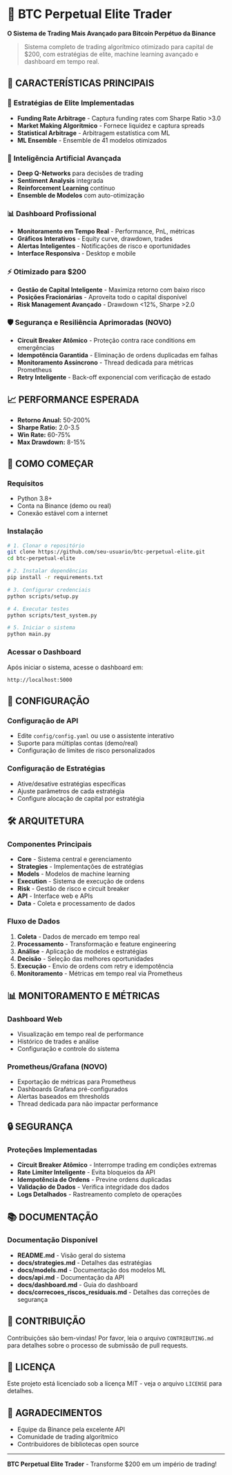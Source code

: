 # 🚀 BTC Perpetual Elite Trader

**O Sistema de Trading Mais Avançado para Bitcoin Perpétuo da Binance**

> Sistema completo de trading algorítmico otimizado para capital de $200, com estratégias de elite, machine learning avançado e dashboard em tempo real.

## 🎯 **CARACTERÍSTICAS PRINCIPAIS**

### 💎 **Estratégias de Elite Implementadas**
- **Funding Rate Arbitrage** - Captura funding rates com Sharpe Ratio >3.0
- **Market Making Algorítmico** - Fornece liquidez e captura spreads
- **Statistical Arbitrage** - Arbitragem estatística com ML
- **ML Ensemble** - Ensemble de 41 modelos otimizados

### 🧠 **Inteligência Artificial Avançada**
- **Deep Q-Networks** para decisões de trading
- **Sentiment Analysis** integrada
- **Reinforcement Learning** contínuo
- **Ensemble de Modelos** com auto-otimização

### 📊 **Dashboard Profissional**
- **Monitoramento em Tempo Real** - Performance, PnL, métricas
- **Gráficos Interativos** - Equity curve, drawdown, trades
- **Alertas Inteligentes** - Notificações de risco e oportunidades
- **Interface Responsiva** - Desktop e mobile

### ⚡ **Otimizado para $200**
- **Gestão de Capital Inteligente** - Maximiza retorno com baixo risco
- **Posições Fracionárias** - Aproveita todo o capital disponível
- **Risk Management Avançado** - Drawdown <12%, Sharpe >2.0

### 🛡️ **Segurança e Resiliência Aprimoradas** (NOVO)
- **Circuit Breaker Atômico** - Proteção contra race conditions em emergências
- **Idempotência Garantida** - Eliminação de ordens duplicadas em falhas
- **Monitoramento Assíncrono** - Thread dedicada para métricas Prometheus
- **Retry Inteligente** - Back-off exponencial com verificação de estado

## 📈 **PERFORMANCE ESPERADA**

- **Retorno Anual:** 50-200%
- **Sharpe Ratio:** 2.0-3.5
- **Win Rate:** 60-75%
- **Max Drawdown:** 8-15%

## 🚀 **COMO COMEÇAR**

### Requisitos
- Python 3.8+
- Conta na Binance (demo ou real)
- Conexão estável com a internet

### Instalação

```bash
# 1. Clonar o repositório
git clone https://github.com/seu-usuario/btc-perpetual-elite.git
cd btc-perpetual-elite

# 2. Instalar dependências
pip install -r requirements.txt

# 3. Configurar credenciais
python scripts/setup.py

# 4. Executar testes
python scripts/test_system.py

# 5. Iniciar o sistema
python main.py
```

### Acessar o Dashboard

Após iniciar o sistema, acesse o dashboard em:
```
http://localhost:5000
```

## 🔧 **CONFIGURAÇÃO**

### Configuração de API
- Edite `config/config.yaml` ou use o assistente interativo
- Suporte para múltiplas contas (demo/real)
- Configuração de limites de risco personalizados

### Configuração de Estratégias
- Ative/desative estratégias específicas
- Ajuste parâmetros de cada estratégia
- Configure alocação de capital por estratégia

## 🛠️ **ARQUITETURA**

### Componentes Principais
- **Core** - Sistema central e gerenciamento
- **Strategies** - Implementações de estratégias
- **Models** - Modelos de machine learning
- **Execution** - Sistema de execução de ordens
- **Risk** - Gestão de risco e circuit breaker
- **API** - Interface web e APIs
- **Data** - Coleta e processamento de dados

### Fluxo de Dados
1. **Coleta** - Dados de mercado em tempo real
2. **Processamento** - Transformação e feature engineering
3. **Análise** - Aplicação de modelos e estratégias
4. **Decisão** - Seleção das melhores oportunidades
5. **Execução** - Envio de ordens com retry e idempotência
6. **Monitoramento** - Métricas em tempo real via Prometheus

## 📊 **MONITORAMENTO E MÉTRICAS**

### Dashboard Web
- Visualização em tempo real de performance
- Histórico de trades e análise
- Configuração e controle do sistema

### Prometheus/Grafana (NOVO)
- Exportação de métricas para Prometheus
- Dashboards Grafana pré-configurados
- Alertas baseados em thresholds
- Thread dedicada para não impactar performance

## 🔒 **SEGURANÇA**

### Proteções Implementadas
- **Circuit Breaker Atômico** - Interrompe trading em condições extremas
- **Rate Limiter Inteligente** - Evita bloqueios da API
- **Idempotência de Ordens** - Previne ordens duplicadas
- **Validação de Dados** - Verifica integridade dos dados
- **Logs Detalhados** - Rastreamento completo de operações

## 📚 **DOCUMENTAÇÃO**

### Documentação Disponível
- **README.md** - Visão geral do sistema
- **docs/strategies.md** - Detalhes das estratégias
- **docs/models.md** - Documentação dos modelos ML
- **docs/api.md** - Documentação da API
- **docs/dashboard.md** - Guia do dashboard
- **docs/correcoes_riscos_residuais.md** - Detalhes das correções de segurança

## 🤝 **CONTRIBUIÇÃO**

Contribuições são bem-vindas! Por favor, leia o arquivo `CONTRIBUTING.md` para detalhes sobre o processo de submissão de pull requests.

## 📄 **LICENÇA**

Este projeto está licenciado sob a licença MIT - veja o arquivo `LICENSE` para detalhes.

## 🙏 **AGRADECIMENTOS**

- Equipe da Binance pela excelente API
- Comunidade de trading algorítmico
- Contribuidores de bibliotecas open source

---

**BTC Perpetual Elite Trader** - Transforme $200 em um império de trading!

